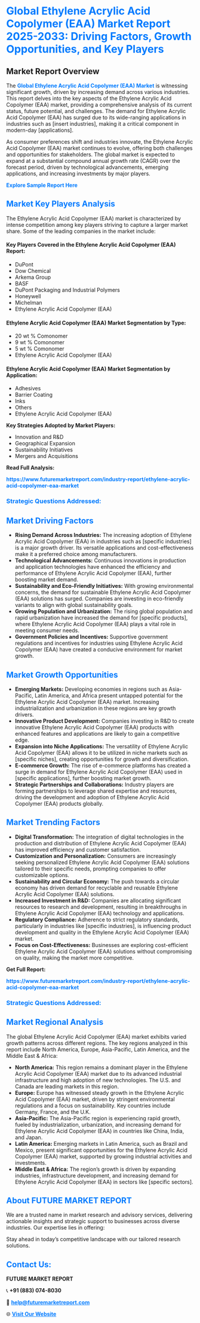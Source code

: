 <h1 style="color: #007BFF;">Global Ethylene Acrylic Acid Copolymer (EAA) Market Report 2025-2033: Driving Factors, Growth Opportunities, and Key Players</h1>

<section id="overview">
<h2>Market Report Overview</h2>
<p>The <a href="https://www.futuremarketreport.com/industry-report/ethylene-acrylic-acid-copolymer-eaa-market" style="color: #007BFF; text-decoration: none;"><strong>Global Ethylene Acrylic Acid Copolymer (EAA) Market</strong></a> is witnessing significant growth, driven by increasing demand across various industries. This report delves into the key aspects of the Ethylene Acrylic Acid Copolymer (EAA) market, providing a comprehensive analysis of its current status, future potential, and challenges. The demand for Ethylene Acrylic Acid Copolymer (EAA) has surged due to its wide-ranging applications in industries such as [insert industries], making it a critical component in modern-day [applications].</p>
<p>As consumer preferences shift and industries innovate, the Ethylene Acrylic Acid Copolymer (EAA) market continues to evolve, offering both challenges and opportunities for stakeholders. The global market is expected to expand at a substantial compound annual growth rate (CAGR) over the forecast period, driven by technological advancements, emerging applications, and increasing investments by major players.</p>
</section>

<section id="overview">
<p><a href="https://www.futuremarketreport.com/request-sample/reportId=100749" style="color: #007BFF; text-decoration: none;"><strong>Explore Sample Report Here</strong></a></p>
</section>

<section id="key-players">
<h2 style="color: #007BFF;">Market Key Players Analysis</h2>
<p>The Ethylene Acrylic Acid Copolymer (EAA) market is characterized by intense competition among key players striving to capture a larger market share. Some of the leading companies in the market include:</p>
<h4>Key Players Covered in the Ethylene Acrylic Acid Copolymer (EAA) Report:</h4>
<ul><li>DuPont</li><li>Dow Chemical</li><li>Arkema Group</li><li>BASF</li><li>DuPont Packaging and Industrial Polymers</li><li>Honeywell</li><li>Michelman</li><li>Ethylene Acrylic Acid Copolymer (EAA)</li></ul>
<h4>Ethylene Acrylic Acid Copolymer (EAA) Market Segmentation by Type:</h4>
<ul><li>20 wt % Comonomer</li><li>9 wt % Comonomer</li><li>5 wt % Comonomer</li><li>Ethylene Acrylic Acid Copolymer (EAA)</li></ul>

<h4>Ethylene Acrylic Acid Copolymer (EAA) Market Segmentation by Application:</h4>
<ul><li>Adhesives</li><li>Barrier Coating</li><li>Inks</li><li>Others</li><li>Ethylene Acrylic Acid Copolymer (EAA)</li></ul>
<p><strong>Key Strategies Adopted by Market Players:</strong></p>
<ul>
<li>Innovation and R&D</li>
<li>Geographical Expansion</li>
<li>Sustainability Initiatives</li>
<li>Mergers and Acquisitions</li>
</ul>
</section>

<section>
<p><strong>Read Full Analysis: </strong></p><a href="https://www.futuremarketreport.com/industry-report/ethylene-acrylic-acid-copolymer-eaa-market" style="color: #007BFF; text-decoration: none;"><strong>https://www.futuremarketreport.com/industry-report/ethylene-acrylic-acid-copolymer-eaa-market</strong></a>
<h3 style="color: #007BFF;">Strategic Questions Addressed:</h3>
</section>

<section id="driving-factors">
<h2 style="color: #007BFF;">Market Driving Factors</h2>
<ul>
<li><strong>Rising Demand Across Industries:</strong> The increasing adoption of Ethylene Acrylic Acid Copolymer (EAA) in industries such as [specific industries] is a major growth driver. Its versatile applications and cost-effectiveness make it a preferred choice among manufacturers.</li>
<li><strong>Technological Advancements:</strong> Continuous innovations in production and application technologies have enhanced the efficiency and performance of Ethylene Acrylic Acid Copolymer (EAA), further boosting market demand.</li>
<li><strong>Sustainability and Eco-Friendly Initiatives:</strong> With growing environmental concerns, the demand for sustainable Ethylene Acrylic Acid Copolymer (EAA) solutions has surged. Companies are investing in eco-friendly variants to align with global sustainability goals.</li>
<li><strong>Growing Population and Urbanization:</strong> The rising global population and rapid urbanization have increased the demand for [specific products], where Ethylene Acrylic Acid Copolymer (EAA) plays a vital role in meeting consumer needs.</li>
<li><strong>Government Policies and Incentives:</strong> Supportive government regulations and incentives for industries using Ethylene Acrylic Acid Copolymer (EAA) have created a conducive environment for market growth.</li>
</ul>
</section>

<section id="growth-opportunities">
<h2 style="color: #007BFF;">Market Growth Opportunities</h2>
<ul>
<li><strong>Emerging Markets:</strong> Developing economies in regions such as Asia-Pacific, Latin America, and Africa present untapped potential for the Ethylene Acrylic Acid Copolymer (EAA) market. Increasing industrialization and urbanization in these regions are key growth drivers.</li>
<li><strong>Innovative Product Development:</strong> Companies investing in R&D to create innovative Ethylene Acrylic Acid Copolymer (EAA) products with enhanced features and applications are likely to gain a competitive edge.</li>
<li><strong>Expansion into Niche Applications:</strong> The versatility of Ethylene Acrylic Acid Copolymer (EAA) allows it to be utilized in niche markets such as [specific niches], creating opportunities for growth and diversification.</li>
<li><strong>E-commerce Growth:</strong> The rise of e-commerce platforms has created a surge in demand for Ethylene Acrylic Acid Copolymer (EAA) used in [specific applications], further boosting market growth.</li>
<li><strong>Strategic Partnerships and Collaborations:</strong> Industry players are forming partnerships to leverage shared expertise and resources, driving the development and adoption of Ethylene Acrylic Acid Copolymer (EAA) products globally.</li>
</ul>
</section>

<section id="trending-factors">
<h2 style="color: #007BFF;">Market Trending Factors</h2>
<ul>
<li><strong>Digital Transformation:</strong> The integration of digital technologies in the production and distribution of Ethylene Acrylic Acid Copolymer (EAA) has improved efficiency and customer satisfaction.</li>
<li><strong>Customization and Personalization:</strong> Consumers are increasingly seeking personalized Ethylene Acrylic Acid Copolymer (EAA) solutions tailored to their specific needs, prompting companies to offer customizable options.</li>
<li><strong>Sustainability and Circular Economy:</strong> The push towards a circular economy has driven demand for recyclable and reusable Ethylene Acrylic Acid Copolymer (EAA) solutions.</li>
<li><strong>Increased Investment in R&D:</strong> Companies are allocating significant resources to research and development, resulting in breakthroughs in Ethylene Acrylic Acid Copolymer (EAA) technology and applications.</li>
<li><strong>Regulatory Compliance:</strong> Adherence to strict regulatory standards, particularly in industries like [specific industries], is influencing product development and quality in the Ethylene Acrylic Acid Copolymer (EAA) market.</li>
<li><strong>Focus on Cost-Effectiveness:</strong> Businesses are exploring cost-efficient Ethylene Acrylic Acid Copolymer (EAA) solutions without compromising on quality, making the market more competitive.</li>
</ul>
</section>

<section>
<p><strong>Get Full Report: </strong></p><a href="https://www.futuremarketreport.com/industry-report/ethylene-acrylic-acid-copolymer-eaa-market" style="color: #007BFF; text-decoration: none;"><strong>https://www.futuremarketreport.com/industry-report/ethylene-acrylic-acid-copolymer-eaa-market</strong></a>
<h3 style="color: #007BFF;">Strategic Questions Addressed:</h3>
</section>


<section id="regional-analysis">
<h2 style="color: #007BFF;">Market Regional Analysis</h2>
<p>The global Ethylene Acrylic Acid Copolymer (EAA) market exhibits varied growth patterns across different regions. The key regions analyzed in this report include North America, Europe, Asia-Pacific, Latin America, and the Middle East & Africa:</p>
<ul>
<li><strong>North America:</strong> This region remains a dominant player in the Ethylene Acrylic Acid Copolymer (EAA) market due to its advanced industrial infrastructure and high adoption of new technologies. The U.S. and Canada are leading markets in this region.</li>
<li><strong>Europe:</strong> Europe has witnessed steady growth in the Ethylene Acrylic Acid Copolymer (EAA) market, driven by stringent environmental regulations and a focus on sustainability. Key countries include Germany, France, and the U.K.</li>
<li><strong>Asia-Pacific:</strong> The Asia-Pacific region is experiencing rapid growth, fueled by industrialization, urbanization, and increasing demand for Ethylene Acrylic Acid Copolymer (EAA) in countries like China, India, and Japan.</li>
<li><strong>Latin America:</strong> Emerging markets in Latin America, such as Brazil and Mexico, present significant opportunities for the Ethylene Acrylic Acid Copolymer (EAA) market, supported by growing industrial activities and investments.</li>
<li><strong>Middle East & Africa:</strong> The region’s growth is driven by expanding industries, infrastructure development, and increasing demand for Ethylene Acrylic Acid Copolymer (EAA) in sectors like [specific sectors].</li>
</ul>
</section>

<footer>
<h2 style="color: #007BFF;">About FUTURE MARKET REPORT</h2>
<p>We are a trusted name in market research and advisory services, delivering actionable insights and strategic support to businesses across diverse industries. Our expertise lies in offering:</p>

<p>Stay ahead in today’s competitive landscape with our tailored research solutions.</p>

<h2 style="color: #007BFF;">Contact Us:</h2>
<p><strong>FUTURE MARKET REPORT</strong></p>
<p>📞 <strong>+91 (883) 074-8030</strong></p>
<p>📧 <strong><a href="mailto:help@futuremarketreport.com" style="color: #007BFF;">help@futuremarketreport.com</a></strong></p>
<p>🌐 <strong><a href="https://www.futuremarketreport.com/" style="color: #007BFF;">Visit Our Website</a></strong></p>
</footer>